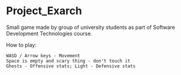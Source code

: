 # Project_Exarch
Small game made by group of university students as part of Software Development Technologies course.

How to play: 

    WASD / Arrow keys - Movement
    Space is empty and scary thing - don't touch it
    Ghosts - Offensive stats; Light - Defensive stats
